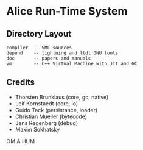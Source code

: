 Alice Run-Time System
=====================

Directory Layout
----------------

    compiler  -- SML sources
    depend    -- lightning and ltdl GNU tools
    doc       -- papers and manuals
    vm        -- C++ Virtual Machine with JIT and GC

Credits
-------

* Thorsten Brunklaus (core, gc, native)
* Leif Kornstaedt (core, io)
* Guido Tack (persistance, loader)
* Christian Mueller (bytecode)
* Jens Regenberg (debug)
* Maxim Sokhatsky

OM A HUM
